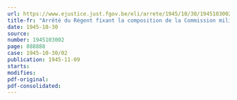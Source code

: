 ```yaml
---
url: https://www.ejustice.just.fgov.be/eli/arrete/1945/10/30/1945103002/justel
title-fr: "Arrêté du Régent fixant la composition de la Commission militaire spéciale et de la Commission supérieure d'appel pour sous-officiers de carrière"
date: 1945-10-30
source:
number: 1945103002
page: 888888
case: 1945-10-30/02
publication: 1945-11-09
starts:
modifies:
pdf-original:
pdf-consolidated:
---
```


